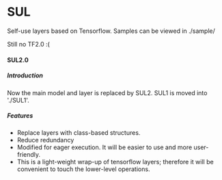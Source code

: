 # SUL
Self-use layers based on Tensorflow. Samples can be viewed in ./sample/

Still no TF2.0 :(

#### SUL2.0
##### Introduction

Now the main model and layer is replaced by SUL2. SUL1 is moved into './SUL1'. 

##### Features

- Replace layers with class-based structures.
- Reduce redundancy
- Modified for eager execution. It will be easier to use and more user-friendly.
- This is a light-weight wrap-up of tensorflow layers; therefore it will be convenient to touch the lower-level operations.
